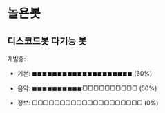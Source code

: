 # 놀욘봇

디스코드봇 다기능 봇
--
개발중:
* 기본: ◼◼◼◼◼◼◼◼◼◼◼◼◼◼◼◼◼◼◼◼ (60%)

* 음악: ◼◼◼◼◼◼◼◼◼◼▢▢▢▢▢▢▢▢▢▢ (50%)

* 정보: ▢▢▢▢▢▢▢▢▢▢▢▢▢▢▢▢▢▢▢▢ (0%)
